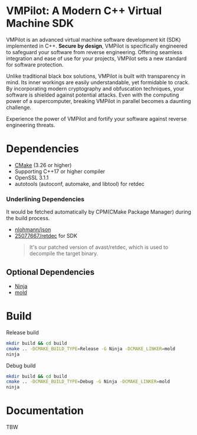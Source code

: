 # VMPilot: A Modern C++ Virtual Machine SDK

VMPilot is an advanced virtual machine software development kit (SDK) implemented in C++. **Secure by design**, VMPilot is specifically engineered to safeguard your software from reverse engineering. Offering seamless integration and ease of use for your projects, VMPilot sets a new standard for software protection.

Unlike traditional black box solutions, VMPilot is built with transparency in mind. Its inner workings are easily understandable, yet formidable to crack. By incorporating modern cryptography and obfuscation techniques, your software is shielded against potential attacks. Even with the computing power of a supercomputer, breaking VMPilot in parallel becomes a daunting challenge.

Experience the power of VMPilot and fortify your software against reverse engineering threats.

# Dependencies
- [CMake](https://cmake.org/download/) (3.26 or higher)
- Supporting C++17 or higher compiler
- OpenSSL 3.1.1
- autotools (autoconf, automake, and libtool) for retdec

### Underlining Dependencies
It would be fetched automatically by CPM(CMake Package Manager) during the build process.
- [nlohmann/json](https://github.com/nlohmann/json)
- [25077667/retdec](https://github.com/25077667/retdec) for SDK
    > It's our patched version of avast/retdec, which is used to decompile the target binary.

## Optional Dependencies
- [Ninja](https://github.com/ninja-build/ninja)
- [mold](https://github.com/rui314/mold)

# Build
Release build
```bash
mkdir build && cd build
cmake .. -DCMAKE_BUILD_TYPE=Release -G Ninja -DCMAKE_LINKER=mold
ninja
```

Debug build
```bash
mkdir build && cd build
cmake .. -DCMAKE_BUILD_TYPE=Debug -G Ninja -DCMAKE_LINKER=mold
ninja
```

# Documentation

TBW
